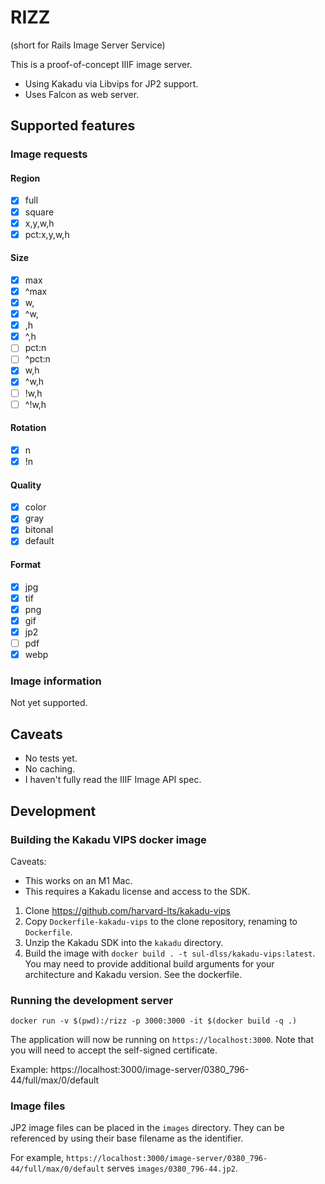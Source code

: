 # RIZZ
(short for Rails Image Server Service)

This is a proof-of-concept IIIF image server.

* Using Kakadu via Libvips for JP2 support.
* Uses Falcon as web server.

## Supported features
### Image requests
#### Region
- [x] full
- [x] square
- [x] x,y,w,h
- [x] pct:x,y,w,h

#### Size
- [x] max
- [x] ^max
- [x] w,
- [x] ^w,
- [x] ,h
- [x] ^,h
- [ ] pct:n
- [ ] ^pct:n
- [x] w,h
- [x] ^w,h
- [ ] !w,h
- [ ] ^!w,h

#### Rotation
- [x] n
- [x] !n

#### Quality
- [x] color
- [x] gray
- [x] bitonal
- [x] default

#### Format
- [x] jpg
- [x] tif
- [x] png
- [x] gif
- [x] jp2
- [ ] pdf
- [x] webp

### Image information
Not yet supported.

## Caveats
* No tests yet.
* No caching.
* I haven't fully read the IIIF Image API spec.

## Development
### Building the Kakadu VIPS docker image
Caveats:
 * This works on an M1 Mac.
 * This requires a Kakadu license and access to the SDK.

1. Clone https://github.com/harvard-lts/kakadu-vips
2. Copy `Dockerfile-kakadu-vips` to the clone repository, renaming to `Dockerfile`.
3. Unzip the Kakadu SDK into the `kakadu` directory.
4. Build the image with `docker build . -t sul-dlss/kakadu-vips:latest`. You may need to provide additional build arguments for your architecture and Kakadu version. See the dockerfile.

### Running the development server
`docker run -v $(pwd):/rizz -p 3000:3000 -it $(docker build -q .)`

The application will now be running on `https://localhost:3000`. Note that you will need to accept the self-signed certificate.

Example: https://localhost:3000/image-server/0380_796-44/full/max/0/default

### Image files
JP2 image files can be placed in the `images` directory. They can be referenced by using their base filename as the identifier.

For example, `https://localhost:3000/image-server/0380_796-44/full/max/0/default` serves `images/0380_796-44.jp2`.